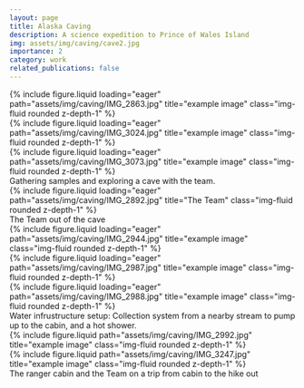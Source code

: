 ```yaml
---
layout: page
title: Alaska Caving
description: A science expedition to Prince of Wales Island
img: assets/img/caving/cave2.jpg
importance: 2
category: work
related_publications: false
---
```



<div class="row">
    <div class="col-sm mt-3 mt-md-0">
        {% include figure.liquid loading="eager" path="assets/img/caving/IMG_2863.jpg" title="example image" class="img-fluid rounded z-depth-1" %}
    </div>
    <div class="col-sm mt-3 mt-md-0">
        {% include figure.liquid loading="eager" path="assets/img/caving/IMG_3024.jpg" title="example image" class="img-fluid rounded z-depth-1" %}
    </div>
    <div class="col-sm mt-3 mt-md-0">
        {% include figure.liquid loading="eager" path="assets/img/caving/IMG_3073.jpg" title="example image" class="img-fluid rounded z-depth-1" %}
    </div>
</div>
<div class="caption">
    Gathering samples and exploring a cave with the team.
</div>
<div class="row">
    <div class="col-sm mt-3 mt-md-0">
        {% include figure.liquid loading="eager" path="assets/img/caving/IMG_2892.jpg" title="The Team" class="img-fluid rounded z-depth-1" %}
    </div>
</div>
<div class="caption">
    The Team out of the cave
</div>

<div class="row">
    <div class="col-sm mt-3 mt-md-0">
        {% include figure.liquid loading="eager" path="assets/img/caving/IMG_2944.jpg" title="example image" class="img-fluid rounded z-depth-1" %}
    </div>
    <div class="col-sm mt-3 mt-md-0">
        {% include figure.liquid loading="eager" path="assets/img/caving/IMG_2987.jpg" title="example image" class="img-fluid rounded z-depth-1" %}
    </div>
    <div class="col-sm mt-3 mt-md-0">
        {% include figure.liquid loading="eager" path="assets/img/caving/IMG_2988.jpg" title="example image" class="img-fluid rounded z-depth-1" %}
    </div>
</div>    
<div class="caption">
    Water infrustructure setup: Collection system from a nearby stream to pump up to the cabin, and a hot shower.
</div>   


<div class="row justify-content-sm-center">
    <div class="col-sm mt-3 mt-md-0">
        {% include figure.liquid path="assets/img/caving/IMG_2992.jpg" title="example image" class="img-fluid rounded z-depth-1" %}
    </div>
    <div class="col-sm mt-3 mt-md-0">
        {% include figure.liquid path="assets/img/caving/IMG_3247.jpg" title="example image" class="img-fluid rounded z-depth-1" %}
    </div>
</div>
<div class="caption">
    The ranger cabin and the Team on a trip from cabin to the hike out
</div>
